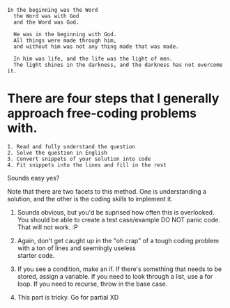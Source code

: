 
    In the beginning was the Word
      the Word was with God
      and the Word was God.
      
      He was in the beginning with God. 
      All things were made through him, 
      and without him was not any thing made that was made. 
      
      In him was life, and the life was the light of men. 
      The light shines in the darkness, and the darkness has not overcome it.
      
      
# There are four steps that I generally approach free-coding problems with.

    1. Read and fully understand the question
    2. Solve the question in English
    3. Convert snippets of your solution into code
    4. Fit snippets into the lines and fill in the rest
    
Sounds easy yes?

Note that there are two facets to this method.  One is understanding a solution, and the other is the coding skills to implement it.


1.  Sounds obvious, but you'd be suprised how often this is overlooked.  
You should be able to create a test case/example
DO NOT panic code.  That will not work. :P   


  
2.  Again, don't get caught up in the "oh crap" of a tough coding problem with a ton of lines and seemingly useless  
starter code.

3.  If you see a condition, make an if.  If there's something that needs to be stored, assign a variable.  If you need to look through a list, use a for loop.  If you need to recurse, throw in the base case.

4.  This part is tricky.  Go for partial XD
